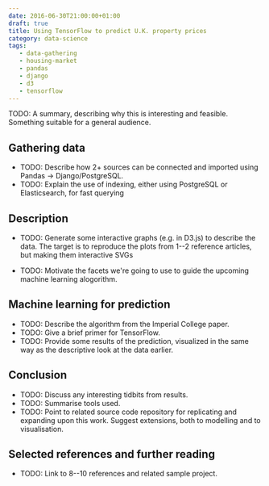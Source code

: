 ```yaml
---
date: 2016-06-30T21:00:00+01:00
draft: true
title: Using TensorFlow to predict U.K. property prices
category: data-science
tags:
   - data-gathering
   - housing-market
   - pandas
   - django
   - d3
   - tensorflow
---
```


TODO: A summary, describing why this is interesting and
feasible. Something suitable for a general audience.

## Gathering data

- TODO: Describe how 2+ sources can be  connected and imported using
  Pandas -> Django/PostgreSQL.
- TODO: Explain the use of indexing, either using PostgreSQL or
  Elasticsearch, for fast querying

## Description

- TODO: Generate some interactive graphs (e.g. in D3.js) to describe
  the data. The target is to reproduce the plots from 1--2 reference
  articles, but making them interactive SVGs

- TODO: Motivate the facets we're going to use to guide the upcoming
  machine learning alogorithm.

## Machine learning for prediction

- TODO: Describe the algorithm from the Imperial College paper.
- TODO: Give a brief primer for TensorFlow.
- TODO: Provide some results of the prediction, visualized in the same
  way as the descriptive look at the data earlier.

## Conclusion

- TODO: Discuss any interesting tidbits from results.
- TODO: Summarise tools used.
- TODO: Point to related source code repository for replicating and
  expanding upon this work. Suggest extensions, both to modelling and
  to visualisation.

## Selected references and further reading

- TODO: Link to 8--10 references and related sample project.
